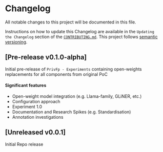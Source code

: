 # Changelog

All notable changes to this project will be documented in this file.

Instructions on how to update this Changelog are available in the `Updating the Changelog` section of the [`CONTRIBUTING.md`](./CONTRIBUTING.md).  This project follows [semantic versioning](https://semver.org/spec/v2.0.0.html).

## [Pre-release v0.1.0-alpha]

Initial pre-release of `PrivFp - Experiments` containing open-weights replacements for all components from original PoC

#### Significant features
- Open-weight model integration (e.g. Llama-family, GLiNER, etc.)
- Configuration approach
- Experiment 1.0
- Documentation and Research Spikes (e.g. Standardisation)
- Annotation investigations

## [Unreleased v0.0.1]

Initial Repo release

